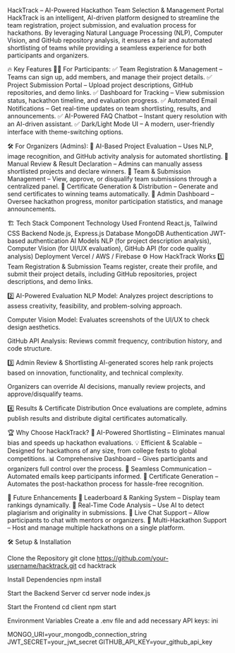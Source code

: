 HackTrack – AI-Powered Hackathon Team Selection & Management Portal HackTrack is an intelligent, AI-driven platform designed to streamline the team registration, project submission, and evaluation process for hackathons. By leveraging Natural Language Processing (NLP), Computer Vision, and GitHub repository analysis, it ensures a fair and automated shortlisting of teams while providing a seamless experience for both participants and organizers.

🔥 Key Features 👨‍💻 For Participants: 
✅ Team Registration & Management – Teams can sign up, add members, and manage their project details. 
✅ Project Submission Portal – Upload project descriptions, GitHub repositories, and demo links.
✅ Dashboard for Tracking – View submission status, hackathon timeline, and evaluation progress. 
✅ Automated Email Notifications – Get real-time updates on team shortlisting, results, and announcements.
✅ AI-Powered FAQ Chatbot – Instant query resolution with an AI-driven assistant.
✅ Dark/Light Mode UI – A modern, user-friendly interface with theme-switching options.

🛠️ For Organizers (Admins): 
🔹 AI-Based Project Evaluation – Uses NLP, image recognition, and GitHub activity analysis for automated shortlisting.
🔹 Manual Review & Result Declaration – Admins can manually assess shortlisted projects and declare winners. 
🔹 Team & Submission Management – View, approve, or disqualify team submissions through a centralized panel. 
🔹 Certificate Generation & Distribution – Generate and send certificates to winning teams automatically. 
🔹 Admin Dashboard – Oversee hackathon progress, monitor participation statistics, and manage announcements.

🏗️ Tech Stack Component Technology Used Frontend React.js, Tailwind CSS Backend Node.js, Express.js Database MongoDB Authentication JWT-based authentication AI Models NLP (for project description analysis), Computer Vision (for UI/UX evaluation), GitHub API (for code quality analysis) Deployment Vercel / AWS / Firebase ⚙️ How HackTrack Works 1️⃣ Team Registration & Submission Teams register, create their profile, and submit their project details, including GitHub repositories, project descriptions, and demo links.

2️⃣ AI-Powered Evaluation NLP Model: Analyzes project descriptions to assess creativity, feasibility, and problem-solving approach.

Computer Vision Model: Evaluates screenshots of the UI/UX to check design aesthetics.

GitHub API Analysis: Reviews commit frequency, contribution history, and code structure.

3️⃣ Admin Review & Shortlisting AI-generated scores help rank projects based on innovation, functionality, and technical complexity.

Organizers can override AI decisions, manually review projects, and approve/disqualify teams.

4️⃣ Results & Certificate Distribution Once evaluations are complete, admins publish results and distribute digital certificates automatically.

🏆 Why Choose HackTrack? 🚀 AI-Powered Shortlisting – Eliminates manual bias and speeds up hackathon evaluations. 💡 Efficient & Scalable – Designed for hackathons of any size, from college fests to global competitions. 📊 Comprehensive Dashboard – Gives participants and organizers full control over the process. 📩 Seamless Communication – Automated emails keep participants informed. 🏅 Certificate Generation – Automates the post-hackathon process for hassle-free recognition.

🚀 Future Enhancements 🔹 Leaderboard & Ranking System – Display team rankings dynamically. 🔹 Real-Time Code Analysis – Use AI to detect plagiarism and originality in submissions. 🔹 Live Chat Support – Allow participants to chat with mentors or organizers. 🔹 Multi-Hackathon Support – Host and manage multiple hackathons on a single platform.

🛠️ Setup & Installation

Clone the Repository git clone https://github.com/your-username/hacktrack.git cd hacktrack

Install Dependencies npm install

Start the Backend Server cd server node index.js

Start the Frontend cd client npm start

Environment Variables Create a .env file and add necessary API keys: ini

MONGO_URI=your_mongodb_connection_string JWT_SECRET=your_jwt_secret GITHUB_API_KEY=your_github_api_key

